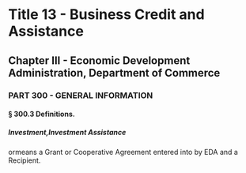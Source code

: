 
# Title 13 - Business Credit and Assistance
## Chapter III - Economic Development Administration, Department of Commerce
### PART 300 - GENERAL INFORMATION
#### § 300.3 Definitions.
##### Investment,Investment Assistance

ormeans a Grant or Cooperative Agreement entered into by EDA and a Recipient.
